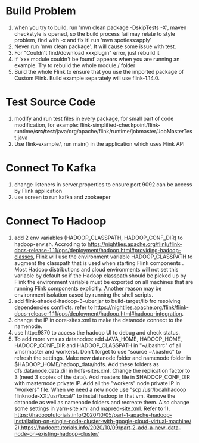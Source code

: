 # Build Problem
1. when you try to build, run 'mvn clean package -DskipTests -X', maven checkstyle is opened, so the build process fail may relate to style problem, find with -x and fix it! run 'mvn spotless:apply'
2. Never run 'mvn clean package'. It will cause some issue with test. 
3. For "Couldn't find/download xxxplugin" error, just rebuild it
4. If 'xxx module couldn't be found' appears when you are running an example. Try to rebuild the whole module / folder 
5. Build the whole Flink to ensure that you use the imported package of Custom Flink. Build example separately will use flink-1.14.0.

# Test Source Code
1. modify and run test files in every package, for small part of code modification, for example: flink-simplified-checkpoint/flink-runtime/**src/test**/java/org/apache/flink/runtime/jobmaster/JobMasterTest.java
2. Use flink-example/, run main() in the application which uses Flink API 

# Connect To Kafka
1. change listeners in server.properties to ensure port 9092 can be access by Flink application
2. use screen to run kafka and zookeeper

# Connect To Hadoop
1. add 2 env variables (HADOOP_CLASSPATH, HADOOP_CONF_DIR) to hadoop-env.sh. Accroding to https://nightlies.apache.org/flink/flink-docs-release-1.11/ops/deployment/hadoop.html#providing-hadoop-classes,
   Flink will use the environment variable HADOOP_CLASSPATH to augment the classpath that is used when starting Flink components . Most Hadoop distributions and cloud environments will not set this 
   variable by default so if the Hadoop classpath should be picked up by Flink the environment variable must be exported on all machines that are running Flink components explicitly.
   Another reason may be environment isolation cased by running the shell scripts.
2. add flink-shaded-hadoop-3-uber.jar to build-target/lib fro resolving dependencies conflicts. refer to
   https://nightlies.apache.org/flink/flink-docs-release-1.11/ops/deployment/hadoop.html#hadoop-integration.
3. change the IP in core-sites.xml to make the datanode connect to the namenode.
4. use http:<ip of the hadoop vm>:9870 to access the hadoop UI to debug and check status.
5. To add more vms as datanodes: add JAVA_HOME, HADOOP_HOME, HADOOP_CONF_DIR and HADOOP_CLASSPATH in "~/.bashrc" of all vms(master and workers).
Don't forget to use "source ~/.bashrc" to refresh the settings. Make new datanode folder and namenode folder in $HADOOP_HOME/hadoop_data/hdfs. Add these folders
as dfs.datanode.data.dir in hdfs-sites.xml. Change the replication factor to 3 (need 3 copies of the data). Add masters file in $HADOOP_CONF_DIR with masternode private IP. Add all the "workers" 
node private IP in "workers" file. When we need a new node use "scp /usr/local/hadoop flinknode-XX:/usr/local/" to install hadoop in that vm. Remove the datanode as well as namenode folders 
and recreate them. Also change some settings in yarn-site.xml and mapred-site.xml. 
Refer to 1). https://hadooptutorials.info/2020/10/05/part-1-apache-hadoop-installation-on-single-node-cluster-with-google-cloud-virtual-machine/
2).https://hadooptutorials.info/2020/10/09/part-2-add-a-new-data-node-on-existing-hadoop-cluster/
